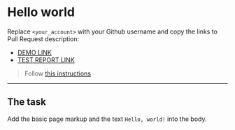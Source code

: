 # Hello world
Replace `<your_account>` with your Github username and copy the links to Pull Request description:
- [DEMO LINK](https://<valerii-derkach>.github.io/layout_hello-world/)
- [TEST REPORT LINK](https://<valerii-derkach>.github.io/layout_hello-world/report/html_report/)

> Follow [this instructions](https://mate-academy.github.io/layout_task-guideline/#how-to-solve-the-layout-tasks-on-github)
___

## The task
Add the basic page markup and the text `Hello, world!` into the body.
